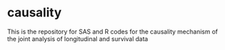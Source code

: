 # causality
This is the repository for SAS and R codes for the causality mechanism of the joint analysis of longitudinal and survival data

